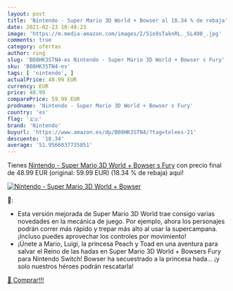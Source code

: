 ```yaml
---
layout: post
title: 'Nintendo - Super Mario 3D World + Bowser al 18.34 % de rebaja'
date: 2021-02-23 10:49:23
image: 'https://m.media-amazon.com/images/I/51o9sTaknRL._SL400_.jpg'
comments: true
category: ofertas
author: ring
slug: 'B08HK3STN4-es Nintendo - Super Mario 3D World + Bowser s Fury'
sku: 'B08HK3STN4-es'
tags: [ 'nintendo', ]
actualPrice: 48.99 EUR
currency: EUR
price: 48.99
comparePrice: 59.99 EUR
prodname: 'Nintendo - Super Mario 3D World + Bowser s Fury'
country: 'es'
flag: '🇪🇸'
brand: 'Nintendo'
buyurl: 'https://www.amazon.es/dp/B08HK3STN4/?tag=tolees-21'
descuento: '18.34'
average: '51.9566037735851'
---
```


Tienes [Nintendo - Super Mario 3D World + Bowser s Fury](https://www.amazon.es/dp/B08HK3STN4/?tag=tolees-21) con precio final de  48.99 EUR (original: 59.99 EUR) (18.34 %  de rebaja) aqui!

[![Nintendo - Super Mario 3D World + Bowser](https://m.media-amazon.com/images/I/51o9sTaknRL._SL400_.jpg)](https://www.amazon.es/dp/B08HK3STN4/?tag=tolees-21)

🔎:

- Esta versión mejorada de Super Mario 3D World trae consigo varias novedades en la mecánica de juego. Por ejemplo, ahora los personajes podrán correr más rápido y trepar más alto al usar la supercampana. ¡Incluso puedes aprovechar los controles por movimiento!
- ¡Únete a Mario, Luigi, la princesa Peach y Toad en una aventura para salvar el Reino de las hadas en Super Mario 3D World + Bowsers Fury para Nintendo Switch! Bowser ha secuestrado a la princesa hada… ¡y solo nuestros héroes podrán rescatarla!

[🛒 Comprar!!!](https://www.amazon.es/dp/B08HK3STN4/?tag=tolees-21)

